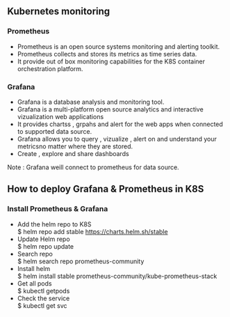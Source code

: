 ## Kubernetes monitoring

### Prometheus
- Prometheus is an open source systems monitoring and alerting toolkit.
- Prometheus collects and stores its metrics as time series data.
- It provide out of box monitoring capabilities for the K8S container orchestration platform.

### Grafana 

- Grafana is a database analysis and monitoring tool.
- Grafana is a multi-platform open source analytics and interactive vizualization web applications
- It provides chartss , grpahs and alert for the web apps when connected to supported data source.
- Grafana allows you to query , vizualize , alert on and understand your metricsno matter where they are stored.
- Create , explore and share dashboards

Note : Grafana weill connect to prometheus for data source.

## How to deploy Grafana & Prometheus in K8S

### Install Prometheus & Grafana

- Add the helm repo to K8S <br>
$ helm repo add stable https://charts.helm.sh/stable
- Update Helm repo <br>
$ helm repo update
- Search repo <br>
$ helm search repo prometheus-community
- Install helm <br>
$ helm install stable prometheus-community/kube-prometheus-stack
- Get all pods <br>
$ kubectl getpods
- Check the service <br>
$ kubectl get svc
